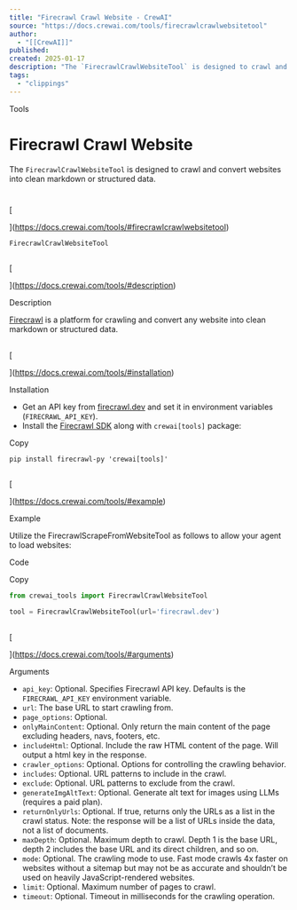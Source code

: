 ```yaml
---
title: "Firecrawl Crawl Website - CrewAI"
source: "https://docs.crewai.com/tools/firecrawlcrawlwebsitetool"
author:
  - "[[CrewAI]]"
published:
created: 2025-01-17
description: "The `FirecrawlCrawlWebsiteTool` is designed to crawl and convert websites into clean markdown or structured data."
tags:
  - "clippings"
---
```


Tools

# Firecrawl Crawl Website

The `FirecrawlCrawlWebsiteTool` is designed to crawl and convert websites into clean markdown or structured data.

#

[​

](https://docs.crewai.com/tools/#firecrawlcrawlwebsitetool)

`FirecrawlCrawlWebsiteTool`

##

[​

](https://docs.crewai.com/tools/#description)

Description

[Firecrawl](https://firecrawl.dev/) is a platform for crawling and convert any website into clean markdown or structured data.

##

[​

](https://docs.crewai.com/tools/#installation)

Installation

- Get an API key from [firecrawl.dev](https://firecrawl.dev/) and set it in environment variables (`FIRECRAWL_API_KEY`).
- Install the [Firecrawl SDK](https://github.com/mendableai/firecrawl) along with `crewai[tools]` package:

Copy

```shell
pip install firecrawl-py 'crewai[tools]'
```

##

[​

](https://docs.crewai.com/tools/#example)

Example

Utilize the FirecrawlScrapeFromWebsiteTool as follows to allow your agent to load websites:

Code

Copy

```python
from crewai_tools import FirecrawlCrawlWebsiteTool

tool = FirecrawlCrawlWebsiteTool(url='firecrawl.dev')
```

##

[​

](https://docs.crewai.com/tools/#arguments)

Arguments

- `api_key`: Optional. Specifies Firecrawl API key. Defaults is the `FIRECRAWL_API_KEY` environment variable.
- `url`: The base URL to start crawling from.
- `page_options`: Optional.
- `onlyMainContent`: Optional. Only return the main content of the page excluding headers, navs, footers, etc.
- `includeHtml`: Optional. Include the raw HTML content of the page. Will output a html key in the response.
- `crawler_options`: Optional. Options for controlling the crawling behavior.
- `includes`: Optional. URL patterns to include in the crawl.
- `exclude`: Optional. URL patterns to exclude from the crawl.
- `generateImgAltText`: Optional. Generate alt text for images using LLMs (requires a paid plan).
- `returnOnlyUrls`: Optional. If true, returns only the URLs as a list in the crawl status. Note: the response will be a list of URLs inside the data, not a list of documents.
- `maxDepth`: Optional. Maximum depth to crawl. Depth 1 is the base URL, depth 2 includes the base URL and its direct children, and so on.
- `mode`: Optional. The crawling mode to use. Fast mode crawls 4x faster on websites without a sitemap but may not be as accurate and shouldn’t be used on heavily JavaScript-rendered websites.
- `limit`: Optional. Maximum number of pages to crawl.
- `timeout`: Optional. Timeout in milliseconds for the crawling operation.
